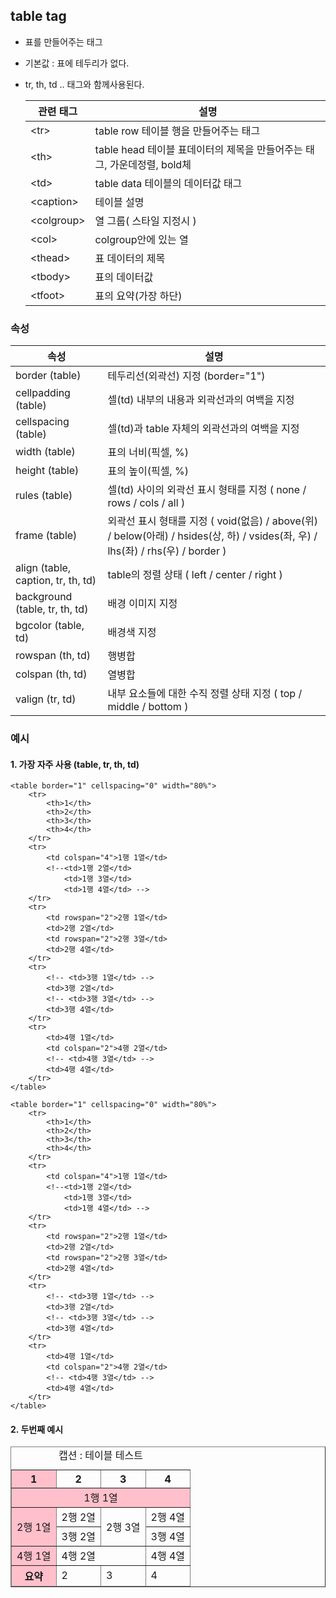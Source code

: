 ## table tag

- 표를 만들어주는 태그
- 기본값 : 표에 테두리가 없다.
- tr, th, td .. 태그와 함께사용된다.

  | 관련 태그        | 설명                                                                    |
  | ---------------- | ----------------------------------------------------------------------- |
  | &lt;tr&gt;       | table row 테이블 행을 만들어주는 태그                                   |
  | &lt;th&gt;       | table head 테이블 표데이터의 제목을 만들어주는 태그, 가운데정렬, bold체 |
  | &lt;td&gt;       | table data 테이블의 데이터값 태그                                       |
  | &lt;caption&gt;  | 테이블 설명                                                             |
  | &lt;colgroup&gt; | 열 그룹( 스타일 지정시 )                                                |
  | &lt;col&gt;      | colgroup안에 있는 열                                                    |
  | &lt;thead&gt;    | 표 데이터의 제목                                                        |
  | &lt;tbody&gt;    | 표의 데이터값                                                           |
  | &lt;tfoot&gt;    | 표의 요약(가장 하단)                                                    |

### 속성

| 속성                               | 설명                                                                                                                            |
| ---------------------------------- | ------------------------------------------------------------------------------------------------------------------------------- |
| border (table)                     | 테두리선(외곽선) 지정 (border="1")                                                                                              |
| cellpadding (table)                | 셀(td) 내부의 내용과 외곽선과의 여백을 지정                                                                                     |
| cellspacing (table)                | 셀(td)과 table 자체의 외곽선과의 여백을 지정                                                                                    |
| width (table)                      | 표의 너비(픽셀, %)                                                                                                              |
| height (table)                     | 표의 높이(픽셀, %)                                                                                                              |
| rules (table)                      | 셀(td) 사이의 외곽선 표시 형태를 지정 ( none / rows / cols / all )                                                              |
| frame (table)                      | 외곽선 표시 형태를 지정 ( void(없음) / above(위) / below(아래) / hsides(상, 하) / vsides(좌, 우) / lhs(좌) / rhs(우) / border ) |
| align (table, caption, tr, th, td) | table의 정렬 상태 ( left / center / right )                                                                                     |
| background (table, tr, th, td)     | 배경 이미지 지정                                                                                                                |
| bgcolor (table, td)                | 배경색 지정                                                                                                                     |
| rowspan (th, td)                   | 행병합                                                                                                                          |
| colspan (th, td)                   | 열병합                                                                                                                          |
| valign (tr, td)                    | 내부 요소들에 대한 수직 정렬 상태 지정 ( top / middle / bottom )                                                                |

### 예시

#### 1. 가장 자주 사용 (table, tr, th, td)

    <table border="1" cellspacing="0" width="80%">
        <tr>
            <th>1</th>
            <th>2</th>
            <th>3</th>
            <th>4</th>
        </tr>
        <tr>
            <td colspan="4">1행 1열</td>
            <!--<td>1행 2열</td>
                <td>1행 3열</td>
                <td>1행 4열</td> -->
        </tr>
        <tr>
            <td rowspan="2">2행 1열</td>
            <td>2행 2열</td>
            <td rowspan="2">2행 3열</td>
            <td>2행 4열</td>
        </tr>
        <tr>
            <!-- <td>3행 1열</td> -->
            <td>3행 2열</td>
            <!-- <td>3행 3열</td> -->
            <td>3행 4열</td>
        </tr>
        <tr>
            <td>4행 1열</td>
            <td colspan="2">4행 2열</td>
            <!-- <td>4행 3열</td> -->
            <td>4행 4열</td>
        </tr>
    </table>

```
<table border="1" cellspacing="0" width="80%">
    <tr>
        <th>1</th>
        <th>2</th>
        <th>3</th>
        <th>4</th>
    </tr>
    <tr>
        <td colspan="4">1행 1열</td>
        <!--<td>1행 2열</td>
            <td>1행 3열</td>
            <td>1행 4열</td> -->
    </tr>
    <tr>
        <td rowspan="2">2행 1열</td>
        <td>2행 2열</td>
        <td rowspan="2">2행 3열</td>
        <td>2행 4열</td>
    </tr>
    <tr>
        <!-- <td>3행 1열</td> -->
        <td>3행 2열</td>
        <!-- <td>3행 3열</td> -->
        <td>3행 4열</td>
    </tr>
    <tr>
        <td>4행 1열</td>
        <td colspan="2">4행 2열</td>
        <!-- <td>4행 3열</td> -->
        <td>4행 4열</td>
    </tr>
</table>
```

#### 2. 두번째 예시

<table border="1" cellpadding="20%" cellspacing="0" width="80%" align=center>
 		<caption>캡션 : 테이블 테스트</caption>
 		<colgroup>
 			<col span="1" style="background-color:pink" >
 		</colgroup>
 		<thead>
	        <tr>
	            <th>1</th>
	            <th>2</th>
	            <th>3</th>
	            <th>4</th>
	        </tr>
	    </thead>
	    <tbody>
	        <tr>
	            <td colspan="4" align="center">1행 1열</td>
	            <!--<td>1행 2열</td>
	                <td>1행 3열</td>
	                <td>1행 4열</td> -->
	        </tr>
	        <tr>
	            <td rowspan="2">2행 1열</td>
	            <td>2행 2열</td>
	            <td rowspan="2">2행 3열</td>
	            <td>2행 4열</td>
	        </tr>
	        <tr>
	            <!-- <td>3행 1열</td> -->
	            <td>3행 2열</td>
	            <!-- <td>3행 3열</td> -->
	            <td>3행 4열</td>
	        </tr>
	        <tr>
	            <td>4행 1열</td>
	            <td colspan="2">4행 2열</td>
	            <!-- <td>4행 3열</td> -->
	            <td>4행 4열</td>
	        </tr>
        </tbody>
        <tfoot>
        	<tr>
	            <th>요약</th>
	            <td>2</td>
	            <td>3</td>
	            <td>4</td>
	        </tr>
        </tfoot>
    </table>

